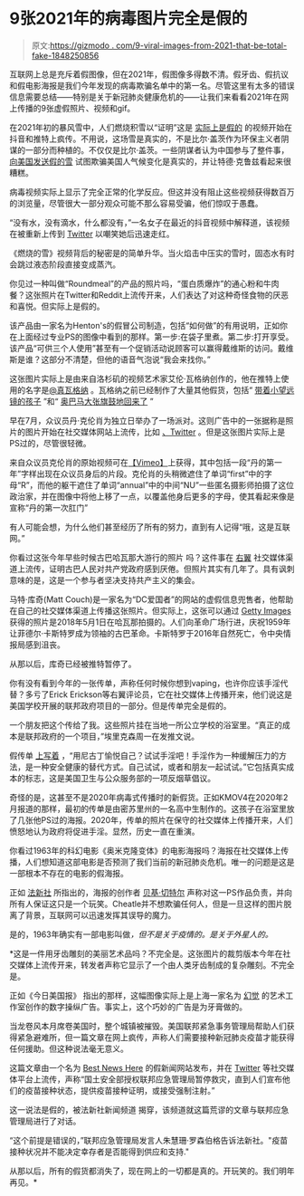 # 9张2021年的病毒图片完全是假的

> 原文:[https://gizmodo . com/9-viral-images-from-2021-that-be-total-fake-1848250856](https://gizmodo.com/9-viral-images-from-2021-that-were-totally-fake-1848250856)

互联网上总是充斥着假图像，但在2021年，假图像多得数不清。假牙齿、假抗议和假电影海报是我们今年发现的病毒欺骗名单中的第一名。尽管这里有太多的错误信息需要总结——特别是关于新冠肺炎健康危机的——让我们来看看2021年在网上传播的9张虚假照片、视频和gif。

在2021年初的暴风雪中，人们燃烧积雪以“证明”这是 [实际上是假的](https://twitter.com/redbullbaby420/status/1363343376792260612) 的视频开始在抖音和推特上疯传。不用说，这场雪是真实的，不是比尔·盖茨作为环保主义者阴谋的一部分而种植的。不仅仅是比尔·盖茨。一些阴谋者认为中国参与了整件事， [向美国发送假的雪](https://twitter.com/Lasella73/status/1363443450054660098) 试图欺骗美国人气候变化是真实的，并让特德·克鲁兹看起来很糟糕。

病毒视频实际上显示了完全正常的化学反应。但这并没有阻止这些视频获得数百万的浏览量，尽管很大一部分观众可能不那么容易受骗，他们惊叹于愚蠢。

“没有水，没有滴水，什么都没有，”一名女子在最近的抖音视频中解释道，该视频在被重新上传到 [Twitter](https://twitter.com/redbullbaby420/status/1363343376792260612) 以嘲笑她后迅速走红。

《燃烧的雪》视频背后的秘密是的简单升华。当火焰击中压实的雪时，固态水有时会跳过液态阶段直接变成蒸汽。

你见过一种叫做“Roundmeal”的产品的照片吗，“蛋白质爆炸”的通心粉和牛肉餐？这张照片在Twitter和Reddit上流传开来，人们表达了对这种奇怪食物的厌恶和喜悦。但实际上是假的。

该产品由一家名为Henton's的假冒公司制造，包括“如何做”的有用说明，正如你在上面经过专业PS的图像中看到的那样。第一步:在袋子里煮。第二步:打开享受。该产品“可供三个人使用”甚至有一个促销活动说顾客可以赢得戴维斯的访问。戴维斯是谁？这部分不清楚，但他的语音气泡说“我会来找你。”

这张图片实际上是由来自洛杉矶的视频艺术家艾伦·瓦格纳创作的，他在推特上使用的名字是[@真瓦格纳](https://twitter.com/truewagner/status/1397236021796884480) 。瓦格纳之前已经制作了大量其他假货，包括“ [带着小望远镜的孩子](https://twitter.com/truewagner/status/1376942297368104960) ”和“ [奥巴马大张旗鼓地回来了](https://twitter.com/truewagner/status/1164583007212068869) ”

早在7月，众议员丹·克伦肖为独立日举办了一场派对。这则广告中的一张据称是照片的图片开始在社交媒体网站上流传，比如 [、Twitter](https://twitter.com/Zeddary/status/1404227137226297344) 。但是这张图片实际上是PS过的，尽管很轻微。

来自众议员克伦肖的原始视频可在[【Vimeo】](https://vimeo.com/552527950)上获得，其中包括一段“丹的第一年”字样出现在众议员身后的片段。克伦肖的头稍微遮住了单词“first”中的字母“R”，而他的躯干遮住了单词“annual”中的中间“NU”一些匿名摄影师拍摄了这位政治家，并在图像中将他上移了一点，以覆盖他身后更多的字母，使其看起来像是宣称“丹的第一次肛门”

有人可能会想，为什么他们甚至经历了所有的努力，直到有人记得“哦，这是互联网。”

你看过这张今年早些时候古巴哈瓦那大游行的照片 吗？这件事在 [右翼](https://twitter.com/PatrickRiot12/status/1415894356188274690) 社交媒体渠道上流传，证明古巴人民对共产党政府感到厌倦。但照片其实有几年了。具有讽刺意味的是，这是一个参与者坚决支持共产主义的集会。

马特·库奇(Matt Couch)是一家名为“DC爱国者”的网站的虚假信息兜售者，他帮助在自己的社交媒体渠道上传播这张照片。但实际上，这张可以通过 [Getty Images](https://www.gettyimages.com.au/detail/news-photo/people-march-to-revolution-square-in-havana-to-celebrate-news-photo/953356074) 获得的照片是2018年5月1日在哈瓦那拍摄的。人们向革命广场行进，庆祝1959年让菲德尔·卡斯特罗成为领袖的古巴革命。卡斯特罗于2016年自然死亡，令中央情报局感到沮丧。

从那以后，库奇已经被推特暂停了。

你有没有看到今年的一张传单，声称任何时候你想到vaping，也许你应该手淫代替？多亏了Erick Erickson等右翼评论员，它在社交媒体上传播开来，他们说这是美国学校开展的联邦政府项目的一部分。但是传单完全是假的。

一个朋友把这个传给了我。这些照片挂在当地一所公立学校的浴室里。“真正的成本是联邦政府的一个项目，”埃里克森周一在发推文说。

假传单 [上写着](https://archive.md/1tGZ6) ，“用尼古丁愉悦自己？试试手淫吧！手淫作为一种缓解压力的方法，是一种安全健康的替代方式。自己试试，或者和朋友一起试试。”它包括真实成本的标志，这是美国卫生与公众服务部的一项反烟草倡议。

奇怪的是，这甚至不是2020年病毒式传播时的新假货。正如KMOV4在2020年2月报道的那样，最初的传单是由密苏里州的一名高中生制作的。这孩子在浴室里放了几张他PS过的海报。2020年，传单的照片在保守的社交媒体上传播开来，人们愤怒地认为政府将促进手淫。显然，历史一直在重演。

你看过1963年的科幻电影《奥米克隆变体》的电影海报吗？海报在社交媒体上传播，人们想知道这部电影是否预测了我们当前的新冠肺炎危机。唯一的问题是这是一部根本不存在的电影的假海报。

正如 [法新社](https://factcheck.afp.com/http%253A%252F%252Fdoc.afp.com%252F9TU3HE-1) 所指出的，海报的创作者 [贝基·切特尔](https://twitter.com/BeckyCheatle/status/1464866651678117892) 声称对这一PS作品负责，并向所有人保证这只是一个玩笑。Cheatle并不想欺骗任何人，但是一旦这样的图片脱离了背景，互联网可以迅速发挥其误导的魔力。

是的，1963年确实有一部电影叫做[](https://www.imdb.com/title/tt0191326/)*，但不是关于疫情的。是关于外星人的。*

 *这是一件用牙齿雕刻的美丽艺术品吗？不完全是。这张图片的裁剪版本今年在社交媒体上流传开来，转发者声称它显示了一个由人类牙齿制成的复杂雕刻。不完全是。

正如《今日美国报》 指出的那样，这幅图像实际上是上海一家名为 [幻觉](https://www.illusion.co.th/maxam?rq=Tooth) 的艺术工作室创作的数字操纵广告。事实上，这个巧妙的广告是为牙膏做的。

当龙卷风本月席卷美国时，整个城镇被摧毁。美国联邦紧急事务管理局帮助人们获得紧急避难所，但一篇文章在网上疯传，声称人们需要接种新冠肺炎疫苗才能获得任何援助。但这种说法毫无意义。

这篇文章由一个名为 [Best News Here](https://bestnewshere.com/fema-arrives-in-tornado-stricken-kentucky-with-vaccinations/) 的假新闻网站发布，并在 [Twitter](https://twitter.com/PatriciaTermin1/status/1470614433915453448) 等社交媒体平台上流传，声称“国土安全部授权联邦应急管理局暂停救灾，直到人们宣布他们的疫苗接种状态，提供疫苗接种证明，或接受强制注射。”

这一说法是假的，被法新社新闻频道 揭穿，该频道就这篇荒谬的文章与联邦应急管理局进行了对话。

“这个前提是错误的，”联邦应急管理局发言人朱慧珊·罗森伯格告诉法新社。"疫苗接种状况并不能决定幸存者是否能得到供应和支持."

从那以后，所有的假货都消失了，现在网上的一切都是真的。开玩笑的。我们明年再见。*